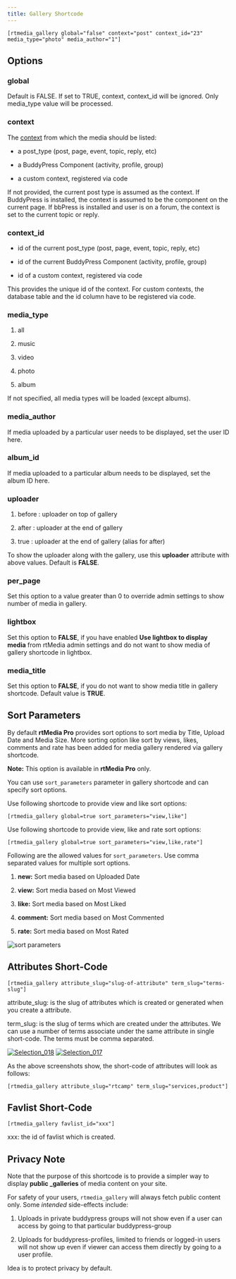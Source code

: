 ```yaml
---
title: Gallery Shortcode
---
```


    [rtmedia_gallery global="false" context="post" context_id="23" media_type="photo" media_author="1"]




## Options


### global

Default is FALSE.
If set to TRUE, context, context_id will be ignored. Only media_type value will be processed.
    
### context

The [context](http://docs.rtcamp.com/rtmedia/developer/context/) from which the media should be listed:

	
  * a post_type (post, page, event, topic, reply, etc)

	
  * a BuddyPress Component (activity, profile, group)

	
  * a custom context, registered via code


If not provided, the current post type is assumed as the context. If BuddyPress is installed, the context is assumed to be the component on the current page. If bbPress is installed and user is on a forum, the context is set to the current topic or reply.


### context_id
    
	
  * id of the current post_type (post, page, event, topic, reply, etc)

	
  * id of the current BuddyPress Component (activity, profile, group)

	
  * id of a custom context, registered via code


This provides the unique id of the context. For custom contexts, the database table and the id column have to be registered via code.


### media_type
    
	
  1. all

	
  2. music

	
  3. video

	
  4. photo

	
  5. album


If not specified, all media types will be loaded (except albums).


### media_author

If media uploaded by a particular user needs to be displayed, set the user ID here.
    
### album_id

If media uploaded to a particular album needs to be displayed, set the album ID here.
    
### uploader
    	
  1. before : uploader on top of gallery

	
  2. after : uploader at the end of gallery

	
  3. true : uploader at the end of gallery (alias for after)


To show the uploader along with the gallery, use this **uploader** attribute with above values. Default is **FALSE**.

### per_page

Set this option to a value greater than 0 to override admin settings to show number of media in gallery.



### lightbox

Set this option to **FALSE**, if you have enabled **Use lightbox to display media** from rtMedia admin settings and do not want to show media of gallery shortcode in lightbox.


### media_title

Set this option to **FALSE**, if you do not want to show media title in gallery shortcode. Default value is **TRUE**.



## Sort Parameters

By default **rtMedia Pro** provides sort options to sort media by Title, Upload Date and Media Size. More sorting option like sort by views, likes, comments and rate has been added for media gallery rendered via gallery shortcode.

**Note:** This option is available in **rtMedia Pro** only.

You can use `sort_parameters` parameter in gallery shortcode and can specify sort options.

Use following shortcode to provide view and like sort options:

    
    [rtmedia_gallery global=true sort_parameters="view,like"]



Use following shortcode to provide view, like and rate sort options:

    
    [rtmedia_gallery global=true sort_parameters="view,like,rate"]



Following are the allowed values for `sort_parameters`. Use comma separated values for multiple sort options.

  1. **new:** Sort media based on Uploaded Date

	
  2. **view:** Sort media based on Most Viewed

	
  3. **like:** Sort media based on Most Liked


  4. **comment:** Sort media based on Most Commented


  5. **rate:** Sort media based on Most Rated


![sort parameters](https://cloud.githubusercontent.com/assets/7807348/6060841/92a68000-ad67-11e4-892b-378c6995cc7f.png)



## Attributes Short-Code

  
    [rtmedia_gallery attribute_slug="slug-of-attribute" term_slug="terms-slug"]


attribute_slug: is the slug of attributes which is created or generated when you create a attribute.

term_slug: is the slug of terms which are created under the attributes. We can use a number of terms associate under the same attribute in single short-code. The terms must be comma separated.

[![Selection_018](https://rtcamp.com/wp-content/uploads/2013/06/Selection_0182.png)](https://rtcamp.com/wp-content/uploads/2013/06/Selection_0182.png) [![Selection_017](https://rtcamp.com/wp-content/uploads/2013/06/Selection_017.png)](https://rtcamp.com/wp-content/uploads/2013/06/Selection_017.png)

As the above screenshots show, the short-code of attributes will look as follows:

    
    [rtmedia_gallery attribute_slug="rtcamp" term_slug="services,product"]




## Favlist Short-Code


    
    [rtmedia_gallery favlist_id="xxx"]


xxx: the id of favlist which is created.




## Privacy Note


Note that the purpose of this shortcode is to provide a simpler way to display **public _galleries** of media content on your site.

For safety of your users, `rtmedia_gallery` will always fetch public content only. Some _intended_ side-effects include:

	
  1. Uploads in private buddypress groups will not show even if a user can access by going to that particular buddypress-group

	
  2. Uploads for buddypress-profiles, limited to friends or logged-in users will not show up even if viewer can access them directly by going to a user profile.


Idea is to protect privacy by default.
